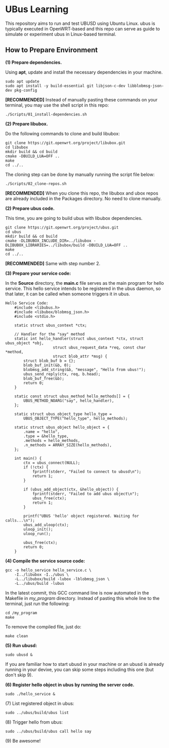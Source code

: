 # UBus Learning

This repository aims to run and test UBUSD using Ubuntu Linux. ubus is typically executed in OpenWRT-based and this repo can serve as guide to simulate or experiment ubus in Linux-based terminal.

## How to Prepare Environment

**(1) Prepare dependencies.** 

Using __apt__, update and install the necessary dependencies in your machine.

    sudo apt update
    sudo apt install -y build-essential git libjson-c-dev libblobmsg-json-dev pkg-config

__[RECOMMENDED]__ Instead of manually pasting these commands on your terminal, you may use the shell script in this repo:

    ./Scripts/01_install-dependencies.sh


**(2) Prepare libubox.**

Do the following commands to clone and build libubox:
    
    git clone https://git.openwrt.org/project/libubox.git
    cd libubox
    mkdir build && cd build
    cmake -DBUILD_LUA=OFF ..
    make
    cd ../..

The cloning step can be done by manually running the script file below:

    ./Scripts/02_clone-repos.sh

__[RECOMMENDED]__ When you clone this repo, the libubox and ubox repos are already included in the Packages directory. No need to clone manually.

**(2) Prepare ubus code.**

This time, you are going to build ubus with libubox dependencies.
    
    git clone https://git.openwrt.org/project/ubus.git
    cd ubus
    mkdir build && cd build
    cmake -DLIBUBOX_INCLUDE_DIR=../libubox -DLIBUBOX_LIBRARIES=../libubox/build -DBUILD_LUA=OFF ..
    make
    cd ../..

__[RECOMMENDED]__ Same with step number 2.

**(3) Prepare your service code:**

In the __Source__ directory, the __main.c__ file serves as the main program for hello service. This hello service intends to be registered in the ubus daemon, so that later, it can be called when someone triggers it in ubus.

    Hello Service Code:
        #include <libubus.h>
        #include <libubox/blobmsg_json.h>
        #include <stdio.h>

        static struct ubus_context *ctx;

        // Handler for the "say" method
        static int hello_handler(struct ubus_context *ctx, struct ubus_object *obj,
                         struct ubus_request_data *req, const char *method,
                         struct blob_attr *msg) {
            struct blob_buf b = {};
            blob_buf_init(&b, 0);
            blobmsg_add_string(&b, "message", "Hello from ubus!");
            ubus_send_reply(ctx, req, b.head);
            blob_buf_free(&b);
            return 0;
        }

        static const struct ubus_method hello_methods[] = {
            UBUS_METHOD_NOARG("say", hello_handler),
        };

        static struct ubus_object_type hello_type =
            UBUS_OBJECT_TYPE("hello_type", hello_methods);

        static struct ubus_object hello_object = {
            .name = "hello",
            .type = &hello_type,
            .methods = hello_methods,
            .n_methods = ARRAY_SIZE(hello_methods),
        };

        int main() {
            ctx = ubus_connect(NULL);
            if (!ctx) {
                fprintf(stderr, "Failed to connect to ubusd\n");
                return 1;
            }

            if (ubus_add_object(ctx, &hello_object)) {
                fprintf(stderr, "Failed to add ubus object\n");
                ubus_free(ctx);
                return 1;
            }

            printf("UBUS 'hello' object registered. Waiting for calls...\n");
            ubus_add_uloop(ctx);
            uloop_init();
            uloop_run();

            ubus_free(ctx);
            return 0;
        }

**(4) Compile the service source code:**
    
    gcc -o hello_service hello_service.c \
        -I../libubox -I../ubus \
        -L../libubox/build -lubox -lblobmsg_json \
        -L../ubus/build -lubus

In the latest commit, this GCC command line is now automated in the Makefile in _my_program_ directory. Instead of pasting this whole line to the terminal, just run the following:

    cd /my_program
    make

To remove the compiled file, just do:

    make clean

**(5) Run ubusd:**
    
    sudo ubusd &

If you are familiar how to start ubusd in your machine or an ubusd is already running in your devixe, you can skip some steps including this one (but don't skip 9).

**(6) Register hello object in ubus by running the server code.**
    
    sudo ./hello_service &

(7) List registered object in ubus:
    
    sudo ../ubus/build/ubus list

(8) Trigger hello from ubus:	
    
    sudo ../ubus/build/ubus call hello say

(9) Be awesome!

